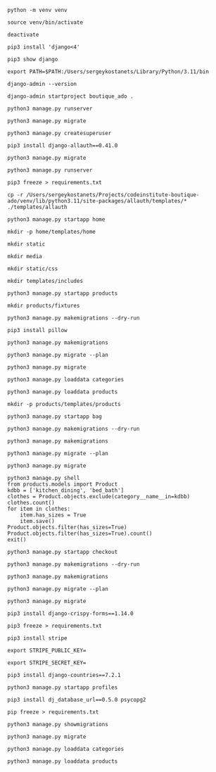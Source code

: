 ```
python -m venv venv
```
```
source venv/bin/activate
```
```
deactivate
```
```
pip3 install 'django<4'
```
```
pip3 show django
```
```
export PATH=$PATH:/Users/sergeykostanets/Library/Python/3.11/bin
```
```
django-admin --version
```
```
django-admin startproject boutique_ado .
```
```
python3 manage.py runserver
```
```
python3 manage.py migrate
```
```
python3 manage.py createsuperuser
```
```
pip3 install django-allauth==0.41.0
```
```
python3 manage.py migrate
```
```
python3 manage.py runserver
```
```
pip3 freeze > requirements.txt
```
```
cp -r /Users/sergeykostanets/Projects/codeinstitute-boutique-ado/venv/lib/python3.11/site-packages/allauth/templates/* ./templates/allauth 
```
```
python3 manage.py startapp home
```
```
mkdir -p home/templates/home
```
```
mkdir static
```
```
mkdir media
```
```
mkdir static/css
```
```
mkdir templates/includes
```
```
python3 manage.py startapp products
```
```
mkdir products/fixtures
```
```
python3 manage.py makemigrations --dry-run
```
```
pip3 install pillow
```
```
python3 manage.py makemigrations
```
```
python3 manage.py migrate --plan
```
```
python3 manage.py migrate
```
```
python3 manage.py loaddata categories
```
```
python3 manage.py loaddata products
```
```
mkdir -p products/templates/products
```
```
python3 manage.py startapp bag
```
```
python3 manage.py makemigrations --dry-run
```
```
python3 manage.py makemigrations
```
```
python3 manage.py migrate --plan
```
```
python3 manage.py migrate
```
```
python3 manage.py shell
from products.models import Product
kdbb = ['kitchen_dining', 'bed_bath']
clothes = Product.objects.exclude(category__name__in=kdbb)
clothes.count()
for item in clothes:
    item.has_sizes = True
    item.save()
Product.objects.filter(has_sizes=True)
Product.objects.filter(has_sizes=True).count()
exit()
```
```
python3 manage.py startapp checkout
```
```
python3 manage.py makemigrations --dry-run
```
```
python3 manage.py makemigrations
```
```
python3 manage.py migrate --plan
```
```
python3 manage.py migrate
```
```
pip3 install django-crispy-forms==1.14.0
```
```
pip3 freeze > requirements.txt
```
```
pip3 install stripe
```
```
export STRIPE_PUBLIC_KEY=
```
```
export STRIPE_SECRET_KEY=
```
```
pip3 install django-countries==7.2.1
```
```
python3 manage.py startapp profiles
```
```
pip3 install dj_database_url==0.5.0 psycopg2
```
```
pip freeze > requirements.txt
```
```
python3 manage.py showmigrations
```
```
python3 manage.py migrate
```
```
python3 manage.py loaddata categories
```
```
python3 manage.py loaddata products
```